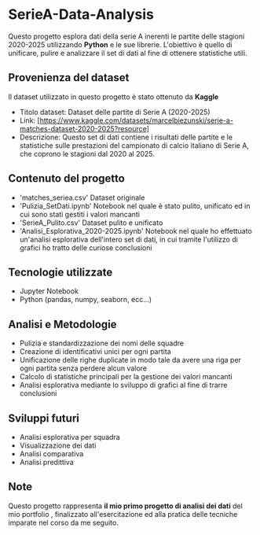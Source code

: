 ﻿# SerieA-Data-Analysis

Questo progetto esplora dati della serie A inerenti le partite delle stagioni 2020-2025 utilizzando **Python** e le sue librerie.
L'obiettivo è quello di unificare, pulire e analizzare il set di dati al fine di ottenere statistiche utili.

## Provenienza del dataset

Il dataset utilizzato in questo progetto è stato ottenuto da **Kaggle**
- Titolo dataset: Dataset delle partite di Serie A (2020-2025)
- Link: [https://www.kaggle.com/datasets/marcelbiezunski/serie-a-matches-dataset-2020-2025?resource]
- Descrizione: Questo set di dati contiene i risultati delle partite e le statistiche sulle prestazioni del campionato di calcio italiano di Serie A, che coprono le stagioni dal 2020 al 2025.

## Contenuto del progetto

- 'matches_seriea.csv' Dataset originale
- 'Pulizia_SetDati.ipynb' Notebook nel quale è stato pulito, unificato ed in cui sono stati gestiti i valori mancanti
- 'SerieA_Pulito.csv' Dataset pulito e unificato
- 'Analisi_Esplorativa_2020-2025.ipynb' Notebook nel quale ho effettuato un'analisi esplorativa dell'intero set di dati, in cui tramite l'utilizzo di grafici ho tratto delle curiose conclusioni

## Tecnologie utilizzate

- Jupyter Notebook
- Python (pandas, numpy, seaborn, ecc...)

## Analisi e Metodologie

- Pulizia e standardizzazione dei nomi delle squadre
- Creazione di identificativi unici per ogni partita
- Unificazione delle righe duplicate in modo tale da avere una riga per ogni partita senza perdere alcun valore
- Calcolo di statistiche principali per la gestione dei valori mancanti
- Analisi esplorativa mediante lo sviluppo di grafici al fine di trarre conclusioni

## Sviluppi futuri

- Analisi esplorativa per squadra
- Visualizzazione dei dati
- Analisi comparativa
- Analisi predittiva

## Note

Questo progetto rappresenta **il mio primo progetto di analisi dei dati** del mio portfolio , finalizzato all'esercitazione ed alla pratica delle tecniche imparate nel corso da me seguito.
